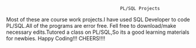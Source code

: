                                                PL/SQL Projects
 Most of these are course work projects.I have used SQL Developer to code PL/SQL.All of the programs are error free.
 Fell free to download/make necessary edits.Tutored a class on PL/SQL,So its a good learning materials for newbies. 
 Happy Coding!!!
 CHEERS!!!!
